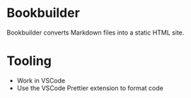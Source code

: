 # Bookbuilder

Bookbuilder converts Markdown files into a static HTML site.

# Tooling

- Work in VSCode
- Use the VSCode Prettier extension to format code
